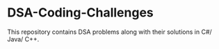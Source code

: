 # DSA-Coding-Challenges
This repository contains DSA problems along with their solutions in C#/ Java/ C++. 
